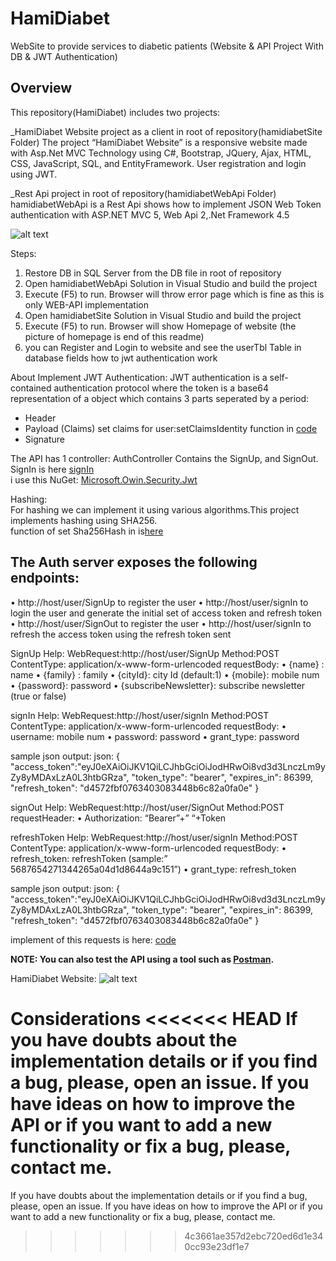 # HamiDiabet
WebSite to provide services to diabetic patients (Website & API Project With DB & JWT Authentication)

## Overview

This repository(HamiDiabet) includes two projects:

_HamiDiabet Website project as a client in root of repository(hamidiabetSite Folder)
    The project “HamiDiabet Website” is a responsive website made with Asp.Net MVC Technology using C#, Bootstrap, JQuery, Ajax, HTML, CSS, JavaScript, SQL, and EntityFramework.
    User registration and login using JWT.

_Rest Api project in root of repository(hamidiabetWebApi Folder)
    hamidiabetWebApi is a Rest Api shows how to implement JSON Web Token authentication with ASP.NET MVC 5, Web Api 2,.Net Framework 4.5

![alt text](https://github.com/soheilasadeghian/HamiDiabet/blob/main/HamiDiabet/image/rest.png?raw=true)

Steps:
1. Restore DB in SQL Server from the DB file in root of repository <br/>
2. Open hamidiabetWebApi Solution in Visual Studio and build the project <br/>
3. Execute (F5) to run. Browser will throw error page which is fine as this is only WEB-API implementation <br/>
4. Open hamidiabetSite Solution in Visual Studio and build the project <br/>
3. Execute (F5) to run. Browser will show Homepage of website (the picture of homepage is end of this readme)<br/>
4. you can Register and Login to website and see the userTbl Table in database fields how to jwt authentication work



About Implement JWT Authentication:
JWT authentication is a self-contained authentication protocol where the token is a base64 representation of a object which contains 3 parts seperated by a period:
- Header
- Payload (Claims)
    set claims for user:setClaimsIdentity function in <a href="https://github.com/soheilasadeghian/HamiDiabet/blob/main/hamidiabetWebApi/testwebapi/SimpleAuthorizationServerProvider.cs">code</a>
- Signature

The API has 1 controller: AuthController Contains the SignUp, and SignOut.<br>
SignIn is here <a href="https://github.com/soheilasadeghian/HamiDiabet/blob/main/hamidiabetWebApi/testwebapi/App_Start/Startup.cs">signIn</a><br>
i use this NuGet: <a href="https://www.nuget.org/packages/Microsoft.Owin.Security.Jwt"> Microsoft.Owin.Security.Jwt  </a>	

Hashing:<br>
For hashing we can implement it using various algorithms.This project implements hashing using SHA256.<br>
function of set Sha256Hash in is<a href="https://github.com/soheilasadeghian/HamiDiabet/blob/main/hamidiabetWebApi/testwebapi/SimpleRefreshTokenProvider.cs">here</a>


## The Auth server exposes the following endpoints:
•	http://host/user/SignUp to register the user
•	http://host/user/signIn to login the user and generate the initial set of access token and refresh token
•	http://host/user/SignOut to register the user
•	http://host/user/signIn to refresh the access token using the refresh token sent

SignUp Help:
WebRequest:http://host/user/SignUp
Method:POST
ContentType: application/x-www-form-urlencoded
requestBody:
•	{name} : name
•	{family} : family
•	{cityId}: city Id (default:1)
•	{mobile}: mobile num
•	{password}: password
•	{subscribeNewsletter}: subscribe newsletter (true or false)


signIn Help:
WebRequest:http://host/user/signIn
Method:POST
ContentType: application/x-www-form-urlencoded
requestBody:
•	username: mobile num
•	password: password
•	grant_type: password

sample json output:
    json: 
    {
        "access_token":"eyJ0eXAiOiJKV1QiLCJhbGciOiJodHRwOi8vd3d3LnczLm9yZy8yMDAxLzA0L3htbGRza",
        "token_type": "bearer",
        "expires_in": 86399,
        "refresh_token": "d4572fbf0763403083448b6c82a0fa0e"
    }


signOut Help:
WebRequest:http://host/user/SignOut
Method:POST
requestHeader:
•	Authorization: “Bearer”+” “+Token


refreshToken Help:
WebRequest:http://host/user/signIn
Method:POST
ContentType: application/x-www-form-urlencoded
requestBody:
•	refresh_token: refreshToken  (sample:” 5687654271344265a04d1d8644a9c151”)
•	grant_type: refresh_token

sample json output:
    json: 
    {
        "access_token":"eyJ0eXAiOiJKV1QiLCJhbGciOiJodHRwOi8vd3d3LnczLm9yZy8yMDAxLzA0L3htbGRza",
        "token_type": "bearer",
        "expires_in": 86399,
        "refresh_token": "d4572fbf0763403083448b6c82a0fa0e"
    }

implement of this requests is here: <a href="https://github.com/soheilasadeghian/HamiDiabet/blob/main/hamidiabetSite/HamiDiabet/ClassCollection/User.cs">code</a>
 
__NOTE: You can also test the API using a tool such as <a href="https://www.getpostman.com/">Postman</a>.__


HamiDiabet Website:
![alt text](https://github.com/soheilasadeghian/HamiDiabet/blob/main/HamiDiabet/image/screenshot_hamidiabet.png?raw=true)

Considerations
<<<<<<< HEAD
If you have doubts about the implementation details or if you find a bug, please, open an issue. If you have ideas on how to improve the API or if you want to add a new functionality or fix a bug, please, contact me.
=======
If you have doubts about the implementation details or if you find a bug, please, open an issue. If you have ideas on how to improve the API or if you want to add a new functionality or fix a bug, please, contact me.
>>>>>>> 4c3661ae357d2ebc720ed6d1e340cc93e23df1e7
